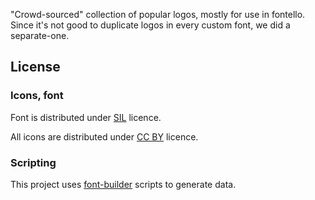 "Crowd-sourced" collection of popular logos, mostly for use in fontello. Since
it's not good to duplicate logos in every custom font, we did a separate-one.

License
-------

### Icons, font

Font is distributed under
[SIL](http://scripts.sil.org/cms/scripts/page.php?site_id=nrsi&id=OFL) licence.

All icons are distributed under
[CC BY](http://creativecommons.org/licenses/by-sa/3.0/) licence.


### Scripting

This project uses [font-builder](https://github.com/fontello/font-builder)
scripts to generate data.

